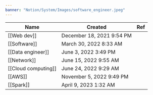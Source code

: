 ```yaml
---
banner: "Notion/System/Images/software_engineer.jpeg"
---
```


|Name|Created|Ref|
|---|---|---|
|[[Web dev]]|December 18, 2021 9:54 PM||
|[[Software]]|March 30, 2022 8:33 AM||
|[[Data engineer]]|June 3, 2022 3:49 PM||
|[[Network]]|June 15, 2022 9:55 AM||
|[[Cloud computing]]|June 24, 2022 9:29 AM||
|[[AWS]]|November 5, 2022 9:49 PM||
|[[Spark]]|April 9, 2023 1:32 AM||